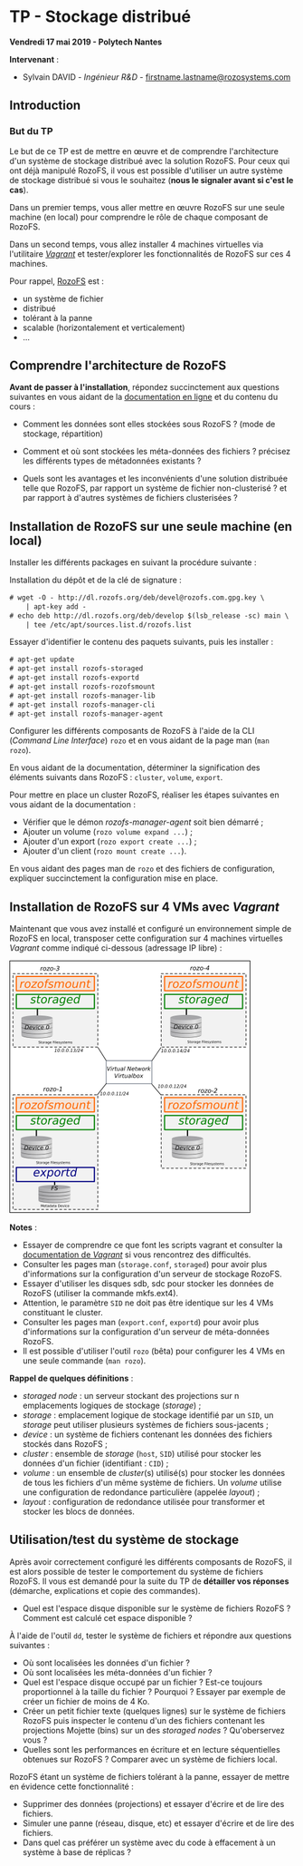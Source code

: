 # TP - Stockage distribué

**Vendredi 17 mai 2019 - Polytech Nantes**

**Intervenant** :

- Sylvain DAVID - *Ingénieur R&D*  - <firstname.lastname@rozosystems.com>

## Introduction

### But du TP

Le but de ce TP est de mettre en œuvre et de comprendre l'architecture d'un système de stockage distribué avec la solution RozoFS. Pour ceux qui ont déjà manipulé RozoFS, il vous est possible d'utiliser un autre système de stockage distribué si vous le souhaitez (**nous le signaler avant si c'est le cas**).	

Dans un premier temps, vous aller mettre en œuvre RozoFS sur une seule machine (en local) pour comprendre le rôle de chaque composant de RozoFS.

Dans un second temps, vous allez installer 4 machines virtuelles via l'utilitaire [*Vagrant*](https://www.vagrantup.com) et tester/explorer les fonctionnalités de RozoFS sur ces 4 machines.

Pour rappel, [RozoFS](https://github.com/rozofs/rozofs) est :

- un système de fichier
- distribué 
- tolérant à la panne
- scalable (horizontalement et verticalement)
- ...

## Comprendre l'architecture de RozoFS

**Avant de passer à l'installation**, répondez succinctement aux questions suivantes en vous aidant de la [documentation en ligne](http://rozofs.github.io/rozofs/develop/AboutRozoFS.html) et du contenu du cours :

- Comment les données sont elles stockées sous RozoFS ? (mode de stockage, répartition)
- Comment et où sont stockées les méta-données des fichiers ? précisez les différents types de métadonnées existants ?

- Quels sont les avantages et les inconvénients d'une solution distribuée telle que RozoFS, par rapport un système de fichier non-clusterisé ? et par rapport à d'autres systèmes de fichiers clusterisées ?


## Installation de RozoFS sur une seule machine (en local)

Installer les différents packages en suivant la procédure suivante :

Installation du dépôt et de la clé de signature :
```
# wget -O - http://dl.rozofs.org/deb/devel@rozofs.com.gpg.key \
    | apt-key add -
# echo deb http://dl.rozofs.org/deb/develop $(lsb_release -sc) main \
    | tee /etc/apt/sources.list.d/rozofs.list
```

Essayer d'identifier le contenu des paquets suivants, puis les installer :
```
# apt-get update
# apt-get install rozofs-storaged
# apt-get install rozofs-exportd
# apt-get install rozofs-rozofsmount
# apt-get install rozofs-manager-lib
# apt-get install rozofs-manager-cli
# apt-get install rozofs-manager-agent
```

Configurer les différents composants de RozoFS à l'aide de la CLI (*Command Line Interface*) `rozo` et en vous aidant de la page man (`man rozo`).

En vous aidant de la documentation, déterminer la signification des éléments suivants dans RozoFS : `cluster`, `volume`, `export`.

Pour mettre en place un cluster RozoFS, réaliser les étapes suivantes en vous
aidant de la documentation :

- Vérifier que le démon *rozofs-manager-agent* soit bien démarré ;
- Ajouter un volume (`rozo volume expand ...`) ;
- Ajouter d'un export (`rozo export create ...`) ;
- Ajouter d'un client (`rozo mount create ...`).

En vous aidant des pages man de `rozo` et des fichiers de configuration, expliquer succinctement la configuration mise en place.

## Installation de RozoFS sur 4 VMs avec *Vagrant*

Maintenant que vous avez installé et configuré un environnement simple de RozoFS en local, transposer cette configuration sur 4 machines virtuelles *Vagrant* comme indiqué ci-dessous (adressage IP libre) :

![](./resources/archi-1-v2.png)



**Notes** :

- Essayer de comprendre ce que font les scripts vagrant et consulter la [documentation de *Vagrant*](https://docs.vagrantup.com/v2/) si vous rencontrez des difficultés.
- Consulter les pages man (`storage.conf`, `storaged`) pour avoir plus d'informations sur la configuration d'un serveur de stockage RozoFS.
- Essayer d'utiliser les disques sdb, sdc pour stocker les données de RozoFS (utiliser la commande mkfs.ext4).
- Attention, le paramètre `SID` ne doit pas être identique sur les 4 VMs constituant le cluster.
- Consulter les pages man (`export.conf`, `exportd`) pour avoir plus d'informations sur la configuration d'un serveur de méta-données RozoFS.
- Il est possible d'utiliser l'outil `rozo` (bêta) pour configurer les 4 VMs en une seule commande (`man rozo`).

**Rappel de quelques définitions** :

- *storaged node* : un serveur stockant des projections sur n emplacements logiques de stockage (*storage*) ;
- *storage* : emplacement logique de stockage identifié par un `SID`, un *storage* peut utiliser plusieurs systèmes de fichiers sous-jacents ;
- *device* : un système de fichiers contenant les données des fichiers stockés dans RozoFS ;
- *cluster* : ensemble de *storage* (`host`, `SID`) utilisé pour stocker les données d'un fichier (identifiant : `CID`) ;
- *volume* : un ensemble de *cluster*(s) utilisé(s) pour stocker les données de tous les fichiers d'un même système de fichiers. Un *volume* utilise une configuration de redondance particulière (appelée *layout*) ;
- *layout* : configuration de redondance utilisée pour transformer et stocker les blocs de données.

## Utilisation/test du système de stockage

Après avoir correctement configuré les différents composants de RozoFS,  il est alors possible de tester le comportement du système de fichiers RozoFS. Il vous est demandé pour la suite du TP de **détailler vos réponses** (démarche, explications et copie des commandes). 

- Quel est l'espace disque disponible sur le système de fichiers RozoFS ? Comment est calculé cet espace disponible ?

À l'aide de l'outil `dd`, tester le système de fichiers et répondre aux questions suivantes :

- Où sont localisées les données d'un fichier ?
- Où sont localisées les méta-données d'un fichier ?
- Quel est l'espace disque occupé par un fichier ? Est-ce toujours proportionnel à la taille du fichier ? Pourquoi ? Essayer par exemple de créer un fichier de moins de 4 Ko.
- Créer un petit fichier texte (quelques lignes) sur le système de fichiers RozoFS puis inspecter le contenu d'un des fichiers contenant les projections Mojette (bins) sur un  des *storaged nodes* ? Qu'oberservez vous ?
- Quelles sont les performances en écriture et en lecture séquentielles obtenues sur RozoFS ? Comparer avec un système de fichiers local.

RozoFS étant un système de fichiers tolérant à la panne, essayer de mettre en évidence cette fonctionnalité :

- Supprimer des données (projections) et essayer d'écrire et de lire des fichiers.
- Simuler une panne (réseau, disque, etc) et essayer d'écrire et de lire des fichiers.
- Dans quel cas préférer un système avec du code à effacement à un système à base de réplicas ?
